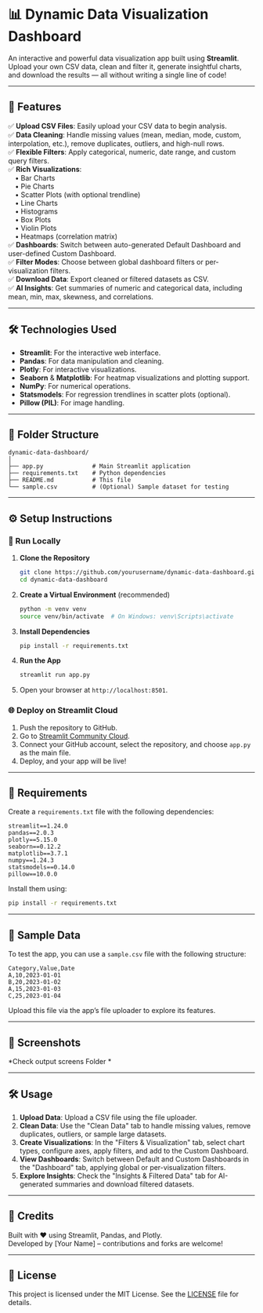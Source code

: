# 📊 Dynamic Data Visualization Dashboard

An interactive and powerful data visualization app built using **Streamlit**. Upload your own CSV data, clean and filter it, generate insightful charts, and download the results — all without writing a single line of code!

---

## 🚀 Features

✅ **Upload CSV Files**: Easily upload your CSV data to begin analysis.  
✅ **Data Cleaning**: Handle missing values (mean, median, mode, custom, interpolation, etc.), remove duplicates, outliers, and high-null rows.  
✅ **Flexible Filters**: Apply categorical, numeric, date range, and custom query filters.  
✅ **Rich Visualizations**:  
 • Bar Charts  
 • Pie Charts  
 • Scatter Plots (with optional trendline)  
 • Line Charts  
 • Histograms  
 • Box Plots  
 • Violin Plots  
 • Heatmaps (correlation matrix)  
✅ **Dashboards**: Switch between auto-generated Default Dashboard and user-defined Custom Dashboard.  
✅ **Filter Modes**: Choose between global dashboard filters or per-visualization filters.  
✅ **Download Data**: Export cleaned or filtered datasets as CSV.  
✅ **AI Insights**: Get summaries of numeric and categorical data, including mean, min, max, skewness, and correlations.  

---

## 🛠️ Technologies Used

- **Streamlit**: For the interactive web interface.  
- **Pandas**: For data manipulation and cleaning.  
- **Plotly**: For interactive visualizations.  
- **Seaborn** & **Matplotlib**: For heatmap visualizations and plotting support.  
- **NumPy**: For numerical operations.  
- **Statsmodels**: For regression trendlines in scatter plots (optional).  
- **Pillow (PIL)**: For image handling.  

---

## 📁 Folder Structure

```
dynamic-data-dashboard/
│
├── app.py              # Main Streamlit application
├── requirements.txt    # Python dependencies
├── README.md           # This file
└── sample.csv          # (Optional) Sample dataset for testing
```

---

## ⚙️ Setup Instructions

### 🔧 Run Locally

1. **Clone the Repository**
   ```bash
   git clone https://github.com/yourusername/dynamic-data-dashboard.git
   cd dynamic-data-dashboard
   ```

2. **Create a Virtual Environment** (recommended)
   ```bash
   python -m venv venv
   source venv/bin/activate  # On Windows: venv\Scripts\activate
   ```

3. **Install Dependencies**
   ```bash
   pip install -r requirements.txt
   ```

4. **Run the App**
   ```bash
   streamlit run app.py
   ```

5. Open your browser at `http://localhost:8501`.

### 🌐 Deploy on Streamlit Cloud

1. Push the repository to GitHub.
2. Go to [Streamlit Community Cloud](https://share.streamlit.io).
3. Connect your GitHub account, select the repository, and choose `app.py` as the main file.
4. Deploy, and your app will be live!

---

## 📝 Requirements

Create a `requirements.txt` file with the following dependencies:

```
streamlit==1.24.0
pandas==2.0.3
plotly==5.15.0
seaborn==0.12.2
matplotlib==3.7.1
numpy==1.24.3
statsmodels==0.14.0
pillow==10.0.0
```

Install them using:
```bash
pip install -r requirements.txt
```

---

## 🧪 Sample Data

To test the app, you can use a `sample.csv` file with the following structure:

```csv
Category,Value,Date
A,10,2023-01-01
B,20,2023-01-02
A,15,2023-01-03
C,25,2023-01-04
```

Upload this file via the app’s file uploader to explore its features.

---

## 📸 Screenshots

*Check output screens Folder *

---

## 🛠️ Usage

1. **Upload Data**: Upload a CSV file using the file uploader.
2. **Clean Data**: Use the "Clean Data" tab to handle missing values, remove duplicates, outliers, or sample large datasets.
3. **Create Visualizations**: In the "Filters & Visualization" tab, select chart types, configure axes, apply filters, and add to the Custom Dashboard.
4. **View Dashboards**: Switch between Default and Custom Dashboards in the "Dashboard" tab, applying global or per-visualization filters.
5. **Explore Insights**: Check the "Insights & Filtered Data" tab for AI-generated summaries and download filtered datasets.

---

## 🙌 Credits

Built with ❤️ using Streamlit, Pandas, and Plotly.  
Developed by [Your Name] – contributions and forks are welcome!

---

## 📜 License

This project is licensed under the MIT License. See the [LICENSE](LICENSE) file for details.